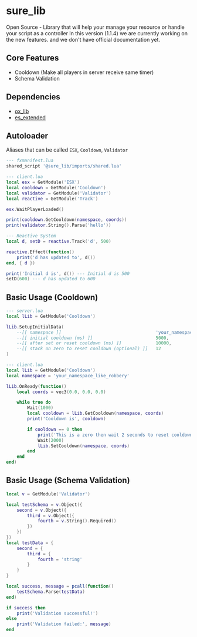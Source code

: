# sure_lib

Open Source - Library that will help your manage your resource or handle your script as a controller
In this version (1.1.4) we are currently working on the new features.
and we don't have official documentation yet.

## Core Features
- Cooldown (Make all players in server receive same timer)
- Schema Validation

## Dependencies

- [ox_lib](https://github.com/overextended/ox_lib)
- [es_extended](https://github.com/esx-framework/esx_core)

## Autoloader
Aliases that can be called `ESX`, `Cooldown`, `Validator`
```lua
--- fxmanifest.lua
shared_script '@sure_lib/imports/shared.lua'
```

```lua
--- client.lua
local esx = GetModule('ESX')
local cooldown = GetModule('Cooldown')
local validator = GetModule('Validator')
local reactive = GetModule('Track')

esx.WaitPlayerLoaded()

print(cooldown.GetCooldown(namespace, coords))
print(validator.String().Parse('hello'))

--- Reactive System
local d, setD = reactive.Track('d', 500)

reactive.Effect(function()
	print('d has updated to', d())
end, { d })

print('Initial d is', d()) --- Initial d is 500
setD(600) --- d has updated to 600
```

## Basic Usage (Cooldown)

```lua
--- server.lua
local lLib = GetModule('Cooldown')

lLib.SetupInitialData(
	--[[ namespace ]]                                    'your_namespace_like_robbery',
	--[[ initial cooldown (ms) ]]                        5000,
	--[[ after set or reset cooldown (ms) ]]             10000,
	--[[ stack on zero to reset cooldown (optional) ]]   12
)
```

```lua
--- client.lua
local lLib = GetModule('Cooldown')
local namespace = 'your_namespace_like_robbery'

lLib.OnReady(function()
	local coords = vec3(0.0, 0.0, 0.0)

	while true do
		Wait(1000)
		local cooldown = lLib.GetCooldown(namespace, coords)
		print('Cooldown is', cooldown)

		if cooldown == 0 then
			print('This is a zero then wait 2 seconds to reset cooldown')
			Wait(2000)
			lLib.SetCooldown(namespace, coords)
		end
	end
end)
```

## Basic Usage (Schema Validation)

```lua
local v = GetModule('Validator')

local testSchema = v.Object({
    second = v.Object({
        third = v.Object({
            fourth = v.String().Required()
        })
    })
})
local testData = {
    second = {
        third = {
            fourth = 'string'
        }
    }
}

local success, message = pcall(function()
    testSchema.Parse(testData)
end)

if success then
    print('Validation successful!')
else
    print('Validation failed:', message)
end
```
